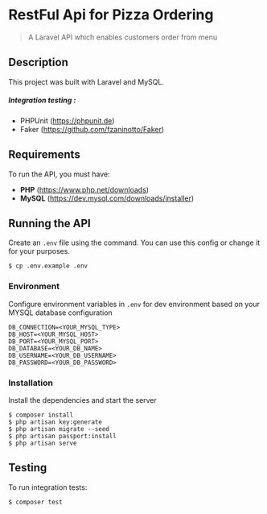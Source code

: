 # RestFul Api for Pizza Ordering

> A Laravel API which enables customers order from menu

## Description
This project was built with Laravel and MySQL.

##### Integration testing :
- PHPUnit (https://phpunit.de)
- Faker (https://github.com/fzaninotto/Faker)

## Requirements
To run the API, you must have:
- **PHP** (https://www.php.net/downloads)
- **MySQL** (https://dev.mysql.com/downloads/installer)

## Running the API

Create an `.env` file using the command. You can use this config or change it for your purposes. 

```console
$ cp .env.example .env
```

### Environment
Configure environment variables in `.env` for dev environment based on your MYSQL database configuration

```  
DB_CONNECTION=<YOUR_MYSQL_TYPE>
DB_HOST=<YOUR_MYSQL_HOST>
DB_PORT=<YOUR_MYSQL_PORT>
DB_DATABASE=<YOUR_DB_NAME>
DB_USERNAME=<YOUR_DB_USERNAME>
DB_PASSWORD=<YOUR_DB_PASSWORD>
```

### Installation
Install the dependencies and start the server

```console
$ composer install
$ php artisan key:generate
$ php artisan migrate --seed
$ php artisan passport:install
$ php artisan serve
```

## Testing 
To run integration tests: 
```console
$ composer test
```
